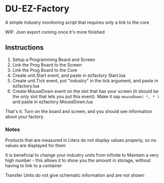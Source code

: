 # DU-EZ-Factory
A simple industry monitoring script that requires only a link to the core

WIP.  Json export coming once it's more finished

## Instructions
1. Setup a Programming Board and Screen
2. Link the Prog Board to the Screen
3. Link the Prog Board to the Core
4. Create unit.Start event, and paste in ezfactory Start.lua
5. Create unit.Tick event, put "industry" in the tick argument, and paste in ezfactory.lua
6. Create MouseDown event on the slot that has your screen (it should be the only slot that lets you put this event).  Make it say `mouseDown( *, * )` and paste in ezfactory MouseDown.lua

That's it.  Turn on the board and screen, and you should see information about your factory.

### Notes 

Products that are measured in Liters do not display values properly, so no values are displayed for them

It is beneficial to change your industry units from infinite to Maintain a very high number - this allows it to show you the amount in storage, without having to link to a container

Transfer Units do not give schematic information and are not shown
